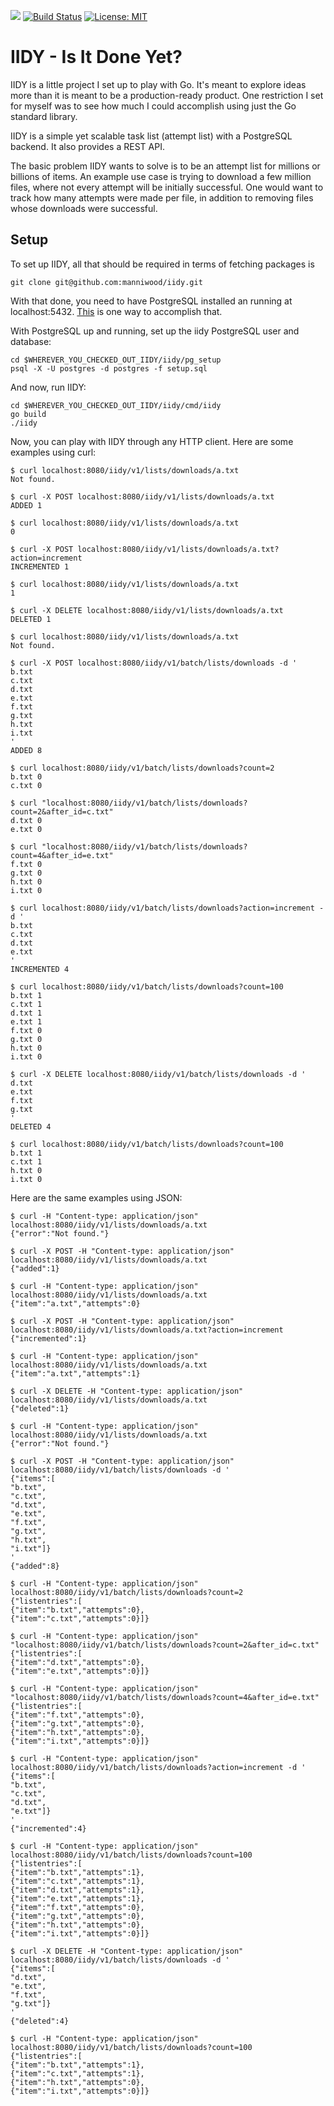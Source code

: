 [![](https://godoc.org/github.com/manniwood/iidy?status.svg)](https://godoc.org/github.com/manniwood/iidy)
[![Build Status](https://travis-ci.com/manniwood/iidy.svg)](https://travis-ci.com/manniwood/iidy)
[![License: MIT](https://img.shields.io/badge/License-MIT-yellow.svg)](https://opensource.org/licenses/MIT)

# IIDY - Is It Done Yet?

IIDY is a little project I set up to play with Go. It's meant to explore ideas
more than it is meant to be a production-ready product. One restriction I set
for myself was to see how much I could accomplish using just the Go standard
library.

IIDY is a simple yet scalable task list (attempt list) with a PostgreSQL
backend. It also provides a REST API.

The basic problem IIDY wants to solve is to be an attempt list for millions
or billions of items. An example use case is trying to download a few million
files, where not every attempt will be initially successful. One would want to
track how many attempts were made per file, in addition to removing files whose
downloads were successful.

## Setup

To set up IIDY, all that should be required in terms of fetching packages is

```
git clone git@github.com:manniwood/iidy.git
```

With that done, you need to have PostgreSQL installed an running at localhost:5432.
[This](https://www.manniwood.com/2017_02_27/postgresql_96_compile_install_howto.html)
is one way to accomplish that.

With PostgreSQL up and running, set up the iidy PostgreSQL user and database:

```
cd $WHEREVER_YOU_CHECKED_OUT_IIDY/iidy/pg_setup
psql -X -U postgres -d postgres -f setup.sql
```

And now, run IIDY:

```
cd $WHEREVER_YOU_CHECKED_OUT_IIDY/iidy/cmd/iidy
go build
./iidy
```

Now, you can play with IIDY through any HTTP client. Here are some examples
using curl:

```
$ curl localhost:8080/iidy/v1/lists/downloads/a.txt
Not found.

$ curl -X POST localhost:8080/iidy/v1/lists/downloads/a.txt
ADDED 1

$ curl localhost:8080/iidy/v1/lists/downloads/a.txt
0

$ curl -X POST localhost:8080/iidy/v1/lists/downloads/a.txt?action=increment
INCREMENTED 1

$ curl localhost:8080/iidy/v1/lists/downloads/a.txt
1

$ curl -X DELETE localhost:8080/iidy/v1/lists/downloads/a.txt
DELETED 1

$ curl localhost:8080/iidy/v1/lists/downloads/a.txt
Not found.

$ curl -X POST localhost:8080/iidy/v1/batch/lists/downloads -d '
b.txt
c.txt
d.txt
e.txt
f.txt
g.txt
h.txt
i.txt
'
ADDED 8

$ curl localhost:8080/iidy/v1/batch/lists/downloads?count=2
b.txt 0
c.txt 0

$ curl "localhost:8080/iidy/v1/batch/lists/downloads?count=2&after_id=c.txt"
d.txt 0
e.txt 0

$ curl "localhost:8080/iidy/v1/batch/lists/downloads?count=4&after_id=e.txt"
f.txt 0
g.txt 0
h.txt 0
i.txt 0

$ curl localhost:8080/iidy/v1/batch/lists/downloads?action=increment -d '
b.txt
c.txt
d.txt
e.txt
'
INCREMENTED 4

$ curl localhost:8080/iidy/v1/batch/lists/downloads?count=100
b.txt 1
c.txt 1
d.txt 1
e.txt 1
f.txt 0
g.txt 0
h.txt 0
i.txt 0

$ curl -X DELETE localhost:8080/iidy/v1/batch/lists/downloads -d '
d.txt
e.txt
f.txt
g.txt
'
DELETED 4

$ curl localhost:8080/iidy/v1/batch/lists/downloads?count=100
b.txt 1
c.txt 1
h.txt 0
i.txt 0
```


Here are the same examples using JSON:

```
$ curl -H "Content-type: application/json" localhost:8080/iidy/v1/lists/downloads/a.txt
{"error":"Not found."}

$ curl -X POST -H "Content-type: application/json" localhost:8080/iidy/v1/lists/downloads/a.txt
{"added":1}

$ curl -H "Content-type: application/json" localhost:8080/iidy/v1/lists/downloads/a.txt
{"item":"a.txt","attempts":0}

$ curl -X POST -H "Content-type: application/json" localhost:8080/iidy/v1/lists/downloads/a.txt?action=increment
{"incremented":1}

$ curl -H "Content-type: application/json" localhost:8080/iidy/v1/lists/downloads/a.txt
{"item":"a.txt","attempts":1}

$ curl -X DELETE -H "Content-type: application/json" localhost:8080/iidy/v1/lists/downloads/a.txt
{"deleted":1}

$ curl -H "Content-type: application/json" localhost:8080/iidy/v1/lists/downloads/a.txt
{"error":"Not found."}

$ curl -X POST -H "Content-type: application/json" localhost:8080/iidy/v1/batch/lists/downloads -d '
{"items":[
"b.txt",
"c.txt",
"d.txt",
"e.txt",
"f.txt",
"g.txt",
"h.txt",
"i.txt"]}
'
{"added":8}

$ curl -H "Content-type: application/json" localhost:8080/iidy/v1/batch/lists/downloads?count=2
{"listentries":[
{"item":"b.txt","attempts":0},
{"item":"c.txt","attempts":0}]}

$ curl -H "Content-type: application/json" "localhost:8080/iidy/v1/batch/lists/downloads?count=2&after_id=c.txt"
{"listentries":[
{"item":"d.txt","attempts":0},
{"item":"e.txt","attempts":0}]}

$ curl -H "Content-type: application/json" "localhost:8080/iidy/v1/batch/lists/downloads?count=4&after_id=e.txt"
{"listentries":[
{"item":"f.txt","attempts":0},
{"item":"g.txt","attempts":0},
{"item":"h.txt","attempts":0},
{"item":"i.txt","attempts":0}]}

$ curl -H "Content-type: application/json" localhost:8080/iidy/v1/batch/lists/downloads?action=increment -d '
{"items":[
"b.txt",
"c.txt",
"d.txt",
"e.txt"]}
'
{"incremented":4}

$ curl -H "Content-type: application/json" localhost:8080/iidy/v1/batch/lists/downloads?count=100
{"listentries":[
{"item":"b.txt","attempts":1},
{"item":"c.txt","attempts":1},
{"item":"d.txt","attempts":1},
{"item":"e.txt","attempts":1},
{"item":"f.txt","attempts":0},
{"item":"g.txt","attempts":0},
{"item":"h.txt","attempts":0},
{"item":"i.txt","attempts":0}]}

$ curl -X DELETE -H "Content-type: application/json" localhost:8080/iidy/v1/batch/lists/downloads -d '
{"items":[
"d.txt",
"e.txt",
"f.txt",
"g.txt"]}
'
{"deleted":4}

$ curl -H "Content-type: application/json" localhost:8080/iidy/v1/batch/lists/downloads?count=100
{"listentries":[
{"item":"b.txt","attempts":1},
{"item":"c.txt","attempts":1},
{"item":"h.txt","attempts":0},
{"item":"i.txt","attempts":0}]}
```




